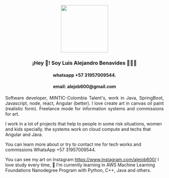 <p align="center" width="300">
   <img align="center" width="150" src="https://avatars.githubusercontent.com/u/29529453?s=400&u=9178be727b55d7c8775bd6e1e5f2ffa375b581cc&v=4" />
   <h3 align="center">¡Hey 👋! Soy Luis Alejandro Benavides 👨🏻‍💻</h3>
   <h4 align="center">whatsapp +57 31957009544.</h3>
   <h4 align="center">email: alejob600@gmail.com</h3>

</p>
<p align="justify">
Software developer, MINTIC-Colombia Talent's, work in Java, SpringBoot, Javascript, node, react, Angular (better). I love create art in canvas oil paint (realistic form). Freelance mode for information systems and commissions for art.
<p>
I work in a lot of projects that help to people in some risk situations, women and kids specially. the systems work on cloud compute and techs that Angular and Java.
</p>
You can learn more about or try to contact me for tech works and commissions WhatsApp +57 31957009544.

You can see my art on Instagram https://www.instagram.com/alejob600/ I love study every time, 🌱 I’m currently learning in AWS Machine Learning Foundations Nanodegree Program with Python, C++, Java and others.
